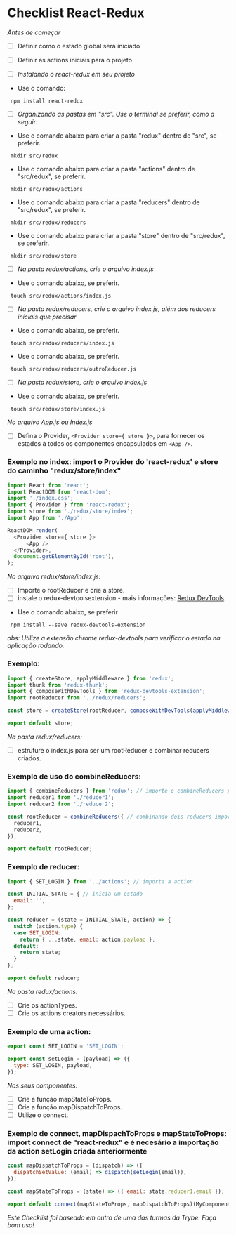 # Checklist React-Redux

*Antes de começar*
- [ ] Definir como o estado global será iniciado
- [ ] Definir as actions iniciais para o projeto

- [ ] *Instalando o react-redux em seu projeto*
- Use o comando:
```npm
 npm install react-redux
```

- [ ] *Organizando as pastas em "src". Use o terminal se preferir, como a seguir:*
- Use o comando abaixo para criar a pasta "redux" dentro de "src", se preferir.
```
 mkdir src/redux
```
- Use o comando abaixo para criar a pasta "actions" dentro de "src/redux", se preferir.
```
 mkdir src/redux/actions
```
- Use o comando abaixo para criar a pasta "reducers" dentro de "src/redux", se preferir.
```
 mkdir src/redux/reducers
```
- Use o comando abaixo para criar a pasta "store" dentro de "src/redux", se preferir.
```
 mkdir src/redux/store
```

 - [ ] *Na pasta redux/actions, crie o arquivo index.js*
- Use o comando abaixo, se preferir.
```
 touch src/redux/actions/index.js
```

- [ ] *Na pasta redux/reducers, crie o arquivo index.js, além dos reducers iniciais que precisar*
- Use o comando abaixo, se preferir.
```
 touch src/redux/reducers/index.js
```
- Use o comando abaixo, se preferir.
```
 touch src/redux/reducers/outroReducer.js
```

- [ ] *Na pasta redux/store, crie o arquivo index.js*
- Use o comando abaixo, se preferir.
```
 touch src/redux/store/index.js
```

*No arquivo App.js ou Index.js*
- [ ] Defina o Provider, `<Provider store={ store }>`, para fornecer os estados à todos os componentes encapsulados em `<App />`.

### Exemplo no index: import o Provider do 'react-redux' e store do caminho "redux/store/index"
```js
import React from 'react';
import ReactDOM from 'react-dom';
import './index.css';
import { Provider } from 'react-redux';
import store from './redux/store/index';
import App from './App';

ReactDOM.render(
  <Provider store={ store }>
      <App />
  </Provider>,
  document.getElementById('root'),
);
```

*No arquivo redux/store/index.js:*
- [ ] Importe o rootReducer e crie a store.
- [ ] instale o redux-devtoolsextension - mais informações: [Redux DevTools](https://github.com/reduxjs/redux-devtools).
- Use o comando abaixo, se preferir
```
 npm install --save redux-devtools-extension
```
*obs: Utilize a extensão chrome redux-devtools para verificar o estado na aplicação rodando.*

### Exemplo:
```js
import { createStore, applyMiddleware } from 'redux';
import thunk from 'redux-thunk';
import { composeWithDevTools } from 'redux-devtools-extension';
import rootReducer from '../redux/reducers';

const store = createStore(rootReducer, composeWithDevTools(applyMiddleware(thunk)));

export default store;
```

*Na pasta redux/reducers:*
- [ ] estruture o index.js para ser um rootReducer e combinar reducers criados.
### Exemplo de uso do combineReducers:
```js
import { combineReducers } from 'redux'; // importe o combineReducers para unificar quantos reducers precisar
import reducer1 from './reducer1';
import reducer2 from './reducer2';

const rootReducer = combineReducers({ // combinando dois reducers importados do mesmo diretório
  reducer1,
  reducer2,
});

export default rootReducer;
```

### Exemplo de reducer:
```js
import { SET_LOGIN } from '../actions'; // importa a action

const INITIAL_STATE = { // inicia um estado
  email: '',
};

const reducer = (state = INITIAL_STATE, action) => {
  switch (action.type) {
  case SET_LOGIN:
    return { ...state, email: action.payload };
  default:
    return state;
  }
};

export default reducer;
```

*Na pasta redux/actions:*
- [ ] Crie os actionTypes.
- [ ] Crie os actions creators necessários.

### Exemplo de uma action:
```js
export const SET_LOGIN = 'SET_LOGIN';

export const setLogin = (payload) => ({
  type: SET_LOGIN, payload,
});
```

*Nos seus componentes:*
- [ ] Crie a função mapStateToProps.
- [ ] Crie a função mapDispatchToProps.
- [ ] Utilize o connect.

### Exemplo de connect, mapDispachToProps e mapStateToProps: import connect de "react-redux" e é necesário a importação da action setLogin criada anteriormente
```js
const mapDispatchToProps = (dispatch) => ({
  dispatchSetValue: (email) => dispatch(setLogin(email)),
});

const mapStateToProps = (state) => ({ email: state.reducer1.email });

export default connect(mapStateToProps, mapDispatchToProps)(MyComponent);
```

*Este Checklist foi baseado em outro de uma das turmas da Trybe. Faça bom uso!*